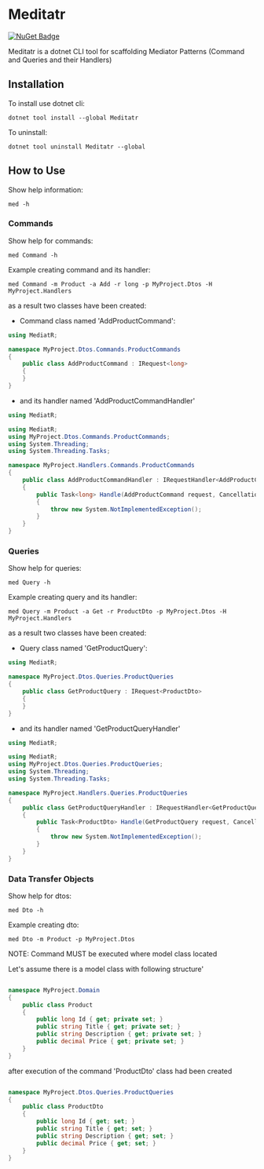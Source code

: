 # Meditatr

[![NuGet Badge](https://buildstats.info/nuget/Meditatr)](https://www.nuget.org/packages/Meditatr/)

Meditatr is a dotnet CLI tool for scaffolding Mediator Patterns (Command and Queries and their Handlers)

## Installation

To install use dotnet cli:

```
dotnet tool install --global Meditatr
```

To uninstall:

```
dotnet tool uninstall Meditatr --global
```

## How to Use

Show help information:

```
med -h
```
### Commands

Show help for commands:

```
med Command -h
```

Example creating command and its handler:

```
med Command -m Product -a Add -r long -p MyProject.Dtos -H MyProject.Handlers
```
as a result two classes have been created:

* Command class named 'AddProductCommand':

```c#
using MediatR;

namespace MyProject.Dtos.Commands.ProductCommands
{
    public class AddProductCommand : IRequest<long>
    {
    }
}
```

* and its handler named 'AddProductCommandHandler'

```c#
using MediatR;

using MediatR;
using MyProject.Dtos.Commands.ProductCommands;
using System.Threading;
using System.Threading.Tasks;

namespace MyProject.Handlers.Commands.ProductCommands
{
    public class AddProductCommandHandler : IRequestHandler<AddProductCommand, long>
    {
        public Task<long> Handle(AddProductCommand request, CancellationToken cancellationToken)
        {
            throw new System.NotImplementedException();
        }
    }
}
```

### Queries

Show help for queries:

```
med Query -h
```

Example creating query and its handler:

```
med Query -m Product -a Get -r ProductDto -p MyProject.Dtos -H MyProject.Handlers
```
as a result two classes have been created:

* Query class named 'GetProductQuery':

```c#
using MediatR;

namespace MyProject.Dtos.Queries.ProductQueries
{
    public class GetProductQuery : IRequest<ProductDto>
    {
    }
}
```

* and its handler named 'GetProductQueryHandler'

```c#
using MediatR;

using MediatR;
using MyProject.Dtos.Queries.ProductQueries;
using System.Threading;
using System.Threading.Tasks;

namespace MyProject.Handlers.Queries.ProductQueries
{
    public class GetProductQueryHandler : IRequestHandler<GetProductQuery, ProductDto>
    {
        public Task<ProductDto> Handle(GetProductQuery request, CancellationToken cancellationToken)
        {
            throw new System.NotImplementedException();
        }
    }
}
```

### Data Transfer Objects 

Show help for dtos:

```
med Dto -h
```

Example creating dto:

```
med Dto -m Product -p MyProject.Dtos
```
NOTE: Command MUST be executed where model class located

Let's assume there is a model class with following structure'

```c#

namespace MyProject.Domain
{
    public class Product
    {
        public long Id { get; private set; }
        public string Title { get; private set; }
        public string Description { get; private set; }
        public decimal Price { get; private set; }
    }
}
```

after execution of the command 'ProductDto' class had been created

```c#

namespace MyProject.Dtos.Queries.ProductQueries
{
    public class ProductDto
    {
        public long Id { get; set; }
        public string Title { get; set; }
        public string Description { get; set; }
        public decimal Price { get; set; }
    }
}
```
